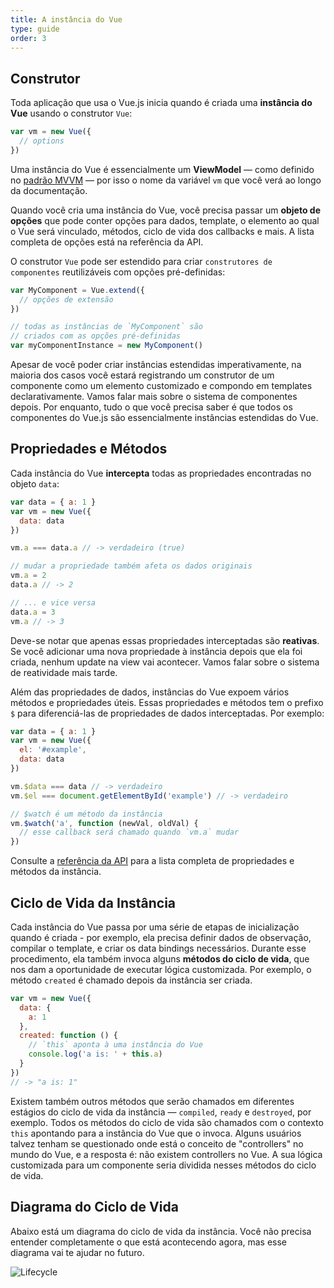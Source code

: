 ```yaml
---
title: A instância do Vue
type: guide
order: 3
---
```


## Construtor


Toda aplicação que usa o Vue.js inicia quando é criada uma **instância do Vue** usando o construtor `Vue`:

``` js
var vm = new Vue({
  // options
})
```

Uma instância do Vue é essencialmente um **ViewModel** — como definido no [padrão MVVM](https://en.wikipedia.org/wiki/Model_View_ViewModel) — por isso o nome da variável `vm` que você verá ao longo da documentação.

Quando você cria uma instância do Vue, você precisa passar um **objeto de opções** que pode conter opções para dados, template, o elemento ao qual o Vue será vinculado, métodos, ciclo de vida dos callbacks e mais. A lista completa de opções está na referência da API.

O construtor `Vue` pode ser estendido para criar `construtores de componentes` reutilizáveis com opções pré-definidas:

``` js
var MyComponent = Vue.extend({
  // opções de extensão
})

// todas as instâncias de `MyComponent` são
// criados com as opções pré-definidas
var myComponentInstance = new MyComponent()
```

Apesar de você poder criar instâncias estendidas imperativamente, na maioria dos casos você estará registrando um construtor de um componente como um elemento customizado e compondo em templates declarativamente. Vamos falar mais sobre o sistema de componentes depois. Por enquanto, tudo o que você precisa saber é que todos os componentes do Vue.js são essencialmente instâncias estendidas do Vue.

## Propriedades e Métodos

Cada instância do Vue **intercepta** todas as propriedades encontradas no objeto `data`:

``` js
var data = { a: 1 }
var vm = new Vue({
  data: data
})

vm.a === data.a // -> verdadeiro (true)

// mudar a propriedade também afeta os dados originais
vm.a = 2
data.a // -> 2

// ... e vice versa
data.a = 3
vm.a // -> 3
```

Deve-se notar que apenas essas propriedades interceptadas são **reativas**. Se você adicionar uma nova propriedade à instância depois que ela foi criada, nenhum update na view vai acontecer. Vamos falar sobre o sistema de reatividade mais tarde.

Além das propriedades de dados, instâncias do Vue expoem vários métodos e propriedades úteis. Essas propriedades e métodos tem o prefixo `$` para diferenciá-las de propriedades de dados interceptadas. Por exemplo:

``` js
var data = { a: 1 }
var vm = new Vue({
  el: '#example',
  data: data
})

vm.$data === data // -> verdadeiro
vm.$el === document.getElementById('example') // -> verdadeiro

// $watch é um método da instância
vm.$watch('a', function (newVal, oldVal) {
  // esse callback será chamado quando `vm.a` mudar
})
```

Consulte a [referência da API](/api) para a lista completa de propriedades e métodos da instância.

## Ciclo de Vida da Instância

Cada instância do Vue passa por uma série de etapas de inicialização quando é criada - por exemplo, ela precisa definir dados de observação, compilar o template, e criar os data bindings necessários. Durante esse procedimento, ela também invoca alguns **métodos do ciclo de vida**, que nos dam a oportunidade de executar lógica customizada. Por exemplo, o método `created` é chamado depois da instância ser criada.

``` js
var vm = new Vue({
  data: {
    a: 1
  },
  created: function () {
    // `this` aponta à uma instância do Vue
    console.log('a is: ' + this.a)
  }
})
// -> "a is: 1"
```

Existem também outros métodos que serão chamados em diferentes estágios do ciclo de vida da instância — `compiled`, `ready` e `destroyed`, por exemplo. Todos os métodos do ciclo de vida são chamados com o contexto `this` apontando para a instância do Vue que o invoca.  Alguns usuários talvez tenham se questionado onde está o conceito de "controllers" no mundo do Vue, e a resposta é: não existem controllers no Vue. A sua lógica customizada para um componente seria dividida nesses métodos do ciclo de vida.

## Diagrama do Ciclo de Vida

Abaixo está um diagrama do ciclo de vida da instância. Você não precisa entender completamente o que está acontecendo agora, mas esse diagrama vai te ajudar no futuro.

![Lifecycle](/images/lifecycle.png)
